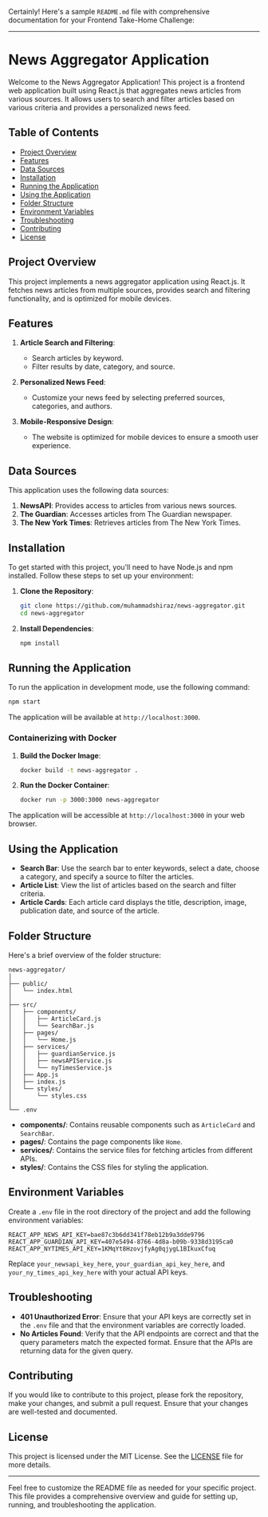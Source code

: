 Certainly! Here's a sample `README.md` file with comprehensive documentation for your Frontend Take-Home Challenge:

---

# News Aggregator Application

Welcome to the News Aggregator Application! This project is a frontend web application built using React.js that aggregates news articles from various sources. It allows users to search and filter articles based on various criteria and provides a personalized news feed.

## Table of Contents

- [Project Overview](#project-overview)
- [Features](#features)
- [Data Sources](#data-sources)
- [Installation](#installation)
- [Running the Application](#running-the-application)
- [Using the Application](#using-the-application)
- [Folder Structure](#folder-structure)
- [Environment Variables](#environment-variables)
- [Troubleshooting](#troubleshooting)
- [Contributing](#contributing)
- [License](#license)

## Project Overview

This project implements a news aggregator application using React.js. It fetches news articles from multiple sources, provides search and filtering functionality, and is optimized for mobile devices.

## Features

1. **Article Search and Filtering**:
   - Search articles by keyword.
   - Filter results by date, category, and source.
2. **Personalized News Feed**:

   - Customize your news feed by selecting preferred sources, categories, and authors.

3. **Mobile-Responsive Design**:
   - The website is optimized for mobile devices to ensure a smooth user experience.

## Data Sources

This application uses the following data sources:

1. **NewsAPI**: Provides access to articles from various news sources.
2. **The Guardian**: Accesses articles from The Guardian newspaper.
3. **The New York Times**: Retrieves articles from The New York Times.

## Installation

To get started with this project, you'll need to have Node.js and npm installed. Follow these steps to set up your environment:

1. **Clone the Repository**:

   ```bash
   git clone https://github.com/muhammadshiraz/news-aggregator.git
   cd news-aggregator
   ```

2. **Install Dependencies**:
   ```bash
   npm install
   ```

## Running the Application

To run the application in development mode, use the following command:

```bash
npm start
```

The application will be available at `http://localhost:3000`.

### Containerizing with Docker

1. **Build the Docker Image**:

   ```bash
   docker build -t news-aggregator .
   ```

2. **Run the Docker Container**:
   ```bash
   docker run -p 3000:3000 news-aggregator
   ```

The application will be accessible at `http://localhost:3000` in your web browser.

## Using the Application

- **Search Bar**: Use the search bar to enter keywords, select a date, choose a category, and specify a source to filter the articles.
- **Article List**: View the list of articles based on the search and filter criteria.
- **Article Cards**: Each article card displays the title, description, image, publication date, and source of the article.

## Folder Structure

Here's a brief overview of the folder structure:

```
news-aggregator/
│
├── public/
│   └── index.html
│
├── src/
│   ├── components/
│   │   ├── ArticleCard.js
│   │   └── SearchBar.js
│   ├── pages/
│   │   └── Home.js
│   ├── services/
│   │   ├── guardianService.js
│   │   ├── newsAPIService.js
│   │   └── nyTimesService.js
│   ├── App.js
│   ├── index.js
│   └── styles/
│       └── styles.css
│
└── .env
```

- **components/**: Contains reusable components such as `ArticleCard` and `SearchBar`.
- **pages/**: Contains the page components like `Home`.
- **services/**: Contains the service files for fetching articles from different APIs.
- **styles/**: Contains the CSS files for styling the application.

## Environment Variables

Create a `.env` file in the root directory of the project and add the following environment variables:

```plaintext
REACT_APP_NEWS_API_KEY=bae87c3b6dd341f78eb12b9a3dde9796
REACT_APP_GUARDIAN_API_KEY=407e5494-8766-4d8a-b09b-9338d3195ca0
REACT_APP_NYTIMES_API_KEY=1KMqYt8HzovjfyAg0qjygL1BIkuxCfuq
```

Replace `your_newsapi_key_here`, `your_guardian_api_key_here`, and `your_ny_times_api_key_here` with your actual API keys.

## Troubleshooting

- **401 Unauthorized Error**: Ensure that your API keys are correctly set in the `.env` file and that the environment variables are correctly loaded.
- **No Articles Found**: Verify that the API endpoints are correct and that the query parameters match the expected format. Ensure that the APIs are returning data for the given query.

## Contributing

If you would like to contribute to this project, please fork the repository, make your changes, and submit a pull request. Ensure that your changes are well-tested and documented.

## License

This project is licensed under the MIT License. See the [LICENSE](LICENSE) file for more details.

---

Feel free to customize the README file as needed for your specific project. This file provides a comprehensive overview and guide for setting up, running, and troubleshooting the application.
